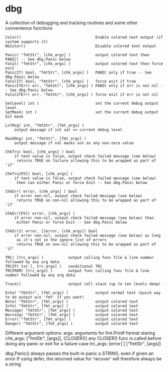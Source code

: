# dbg
A collection of debugging and tracking routines and some other convenience functions

	Color()									Enable colored text output (if system supports it)
	NoColor()								Disable colored text output

	Panic( "fmtStr", [chk_args] )			output colored text then PANIC! -- See dbg.Panic below
	Fatal( "fmtStr", [chk_args] )			output colored text then force exit
	PanicIf( bool, "fmtStr", [chk_args] )	PANIC only if true -- See dbg.Panic below
	FatalIf( bool, "fmtStr", [chk_args] )	force exit if true
	PanicIfErr( err, "fmtStr", [chk_args] )	PANIC only if err is not nil -- See dbg.Panic below
	FatalIfErr( err, "fmtStr", [chk_args] )	force exit if err is not nil

	SetLevel( int )							set the current debug output level
	SetMask( int )							set the current debug output bit mask

	LvlMsg( int, "fmtStr", [fmt_args] )
		output message if int val <= current debug level

	MaskMsg( int, "fmtStr", [fmt_args] )
		output message if val masks out as any non-zero value

	ChkTru( bool, [chk_args] ) bool
		if test value is false, output check failed message (see below)
		 returns TRUE on failure allowing this to be wrapped as part of 'if'

	ChkTru[PX]( bool, [chk_args] )
		if test value is false, output check failed message (see below)
		 then can either Panic or force Exit -- See dbg.Panic below

	ChkErr( error, [chk_args] ) bool
		if error non-nil, output check failed message (see below)
		 returns TRUE on non-nil allowing this to be wrapped as part of 'if'

	ChkErr[PX]( error, [chk_args] )
		if error non-nil, output check failed message (see below) then
		 either Panic or force Exit -- See dbg.Panic below

	ChkErrI( error, []error, [chk_args]) bool
		if error non-nil, output check failed message (see below) as long
		 as it's not in the ignore list of errors
		 returns TRUE on non-nil allowing this to be wrapped as part of 'if'

	TRC( [trc_args] )			output calling func file & line number followed by any arg data
	TRCIF( tst [, trc_args] )	conditional TRC
	TRCFROM( [trc_args] )		output func calling func file & line number followed by any arg data

	Trace()						output call stack (up to ten levels deep)

	Echo( "fmtStr", [fmt_args] )			output normal text (quick way to do output w/o 'fmt' if you want)
	Note( "fmtStr", [fmt_args] )			output colored text
	Info( "fmtStr", [fmt_args] )			output colored text
	Message( "fmtStr", [fmt_args] )			output colored text
	Warning( "fmtStr", [fmt_args] )			output colored text
	Error( "fmtStr", [fmt_args] )			output colored text
	Danger( "fmtStr", [fmt_args] )			output colored text

Different argument options:
	args:			arguments for fmt.Printf format staring
	chk_args:		["fmtStr", [args]], [CLOSER()]
						any CLOSER() func is called before doing
						 any panic or exit for a failure case
	trc_args:		[error] | ["fmtStr", [args]]

dbg.Panic() always passes the built-in panic a STRING, even if given an error
If using defer, the returned value for 'recover' will therefore always be a string
